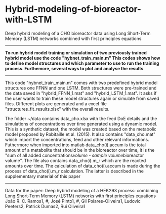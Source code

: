 # Hybrid-modeling-of-bioreactor-with-LSTM
Deep hybrid modeling of a CHO bioreactor data using Long Short-Term Memory (LSTM) networks combined with first principles equations

------------------------------------------------------------------------------------------------------------------------------------------------------

**To run hybrid model training or simulation of two previously trained hybrid model
use the code "hybnet_train_main.m"
This codes shows how to define model structures and which parameter to use to run the
training process. Furthemore, several ways to plot and analyse the results**

------------------------------------------------------------------------------------------------------------------------------------------------------
 This code "hybnet_train_main.m" comes with two predefined hybrid model structures one FFNN and
 one LSTM. Both structures were pre-trained and the data saved in  "hybrid_FFNN_1.mat"
 and "hybrid_LSTM_1.mat". It asks if the user wants to train these model structures again
 or simulate from saved files. Different plots are generated and a excel file
 "structures_fit_results.xlsx" with the overall results.

 The folder ~/data contains data_cho.xlsx with the feed DoE details and the
 simulations of concentrations over time generated using a dynamic model. 
 This is a synthetic dataset, the model was created based on the metabolic model 
 proposed by Robitaille et al. (2015). It also contains "data_cho.mat"
 which import the concentrations, feed and other relevant informations.
 Futhermore when imported into matlab data_cho(i).accum is the total
 amount of a metabolite that should be in the bioreactor over time, it is
 the "sum of all added concentrations*volume - sample volume*bioreactor volume". The
 file also contains data_cho(i).m_r which are the reacted amounts over
 time. The calculation of data_cho(i).accum is made during the process of
 data_cho(i).m_r calculation. The latter is described in the supplementary
 material of this paper


------------------------------------------------------------------------------------------------------------------------------------------------------
Data for the paper: Deep hybrid modeling of a HEK293 process: combining Long Short-Term Memory (LSTM) networks with first principles equations												
 João R. C. Ramos1, #, José Pinto1, #, Gil Poiares-Oliveira1, Ludovic Peeters2, Patrick Dumas2, Rui Oliveira1																							
 

